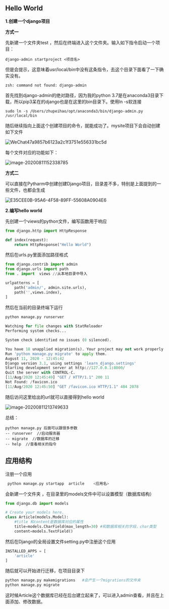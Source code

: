 ## Hello World

**1.创建一个django项目**

**方式一**

先新建一个文件夹test ，然后在终端进入这个文件夹。输入如下指令启动一个项目：

```shell
django-admin startproject <项目名>
```

但是会提示，这意味着usr/local/bin中没有这条指令，去这个目录下面看了一下确实没有。

```
zsh: command not found: django-admin
```

首先找到django-admin的绝对路径，因为我的python 3.7是在anaconda3目录下载，所以pip3呆在的django也是在这里的bin目录下。使用ln -s软连接

```shell
sudo ln -s /Users/zhupeihao/opt/anaconda3/bin/django-admin.py /usr/local/bin
```

随后继续指向上面这个创建项目的命令，就能成功了。mysite项目下会自动创建如下文件

![WeChat47a9857b6123a2c1f3751e556331bc5d](https://cdn.jsdelivr.net/gh/Peihao-Zhu/blogImage@master/data/20200811152223.png)

每个文件对应的功能如下：

![image-20200811152338785](https://cdn.jsdelivr.net/gh/Peihao-Zhu/blogImage@master/data/20200811152338.png)

**方式二**

可以直接在Pytharm中创建创建Django项目，目录差不多，特别是上面提到的一些文件，也都会生成

![E35CEE0B-95A6-4F58-89FF-55608A0904E6](https://cdn.jsdelivr.net/gh/Peihao-Zhu/blogImage@master/data/20200811154508.png)

**2.编写hello world**

先创建一个views的python文件，编写函数用于响应

```python
from django.http import HttpResponse

def index(request):
    return HttpResponse("Hello World")
```

然后在urls.py里面添加路径格式

```python
from django.contrib import admin
from django.urls import path
from . import  views //从本地目录中导入

urlpatterns = [
    path('admin/', admin.site.urls),
    path('',views.index),
]

```

然后在当前的目录终端下运行

```python
python manage.py runserver
  
Watching for file changes with StatReloader
Performing system checks...

System check identified no issues (0 silenced).

You have 18 unapplied migration(s). Your project may not work properly until you apply the migrations for app(s): admin, auth, contenttypes, sessions.
Run 'python manage.py migrate' to apply them.
August 11, 2020 - 12:45:42
Django version 3.1, using settings 'learn_django.settings'
Starting development server at http://127.0.0.1:8000/
Quit the server with CONTROL-C.
[11/Aug/2020 12:45:49] "GET / HTTP/1.1" 200 11
Not Found: /favicon.ico
[11/Aug/2020 12:45:50] "GET /favicon.ico HTTP/1.1" 404 2078

```

随后访问这里给出的url就可以直接得到hello world

![image-20200811213749633](https://cdn.jsdelivr.net/gh/Peihao-Zhu/blogImage@master/data/20200811213749.png)

总结：

```
python manage.py 后面可以跟很多参数
-- runserver  //启动服务器
-- migrate  //数据库的迁移
-- help  //查看相关的指令
```

## 应用结构

注册一个应用

```python
 python manage.py startapp  article    <应用名>
```

会新建一个文件夹 ，在目录里的models文件中可以设置模型（数据库结构）

```python
from django.db import models

# Create your models here.
class Article(models.Model):
    #title 和content是数据库对应的属性
    title=models.CharField(max_length=30) #和数据库相关的字段，char类型
    content=models.TextField()
```

然后在Django的全局设置文件setting.py中注册这个应用

```python
INSTALLED_APPS = [
	'article'
]
```

随后就可以开始进行迁移，在项目目录下

```python
python manage.py makemigrations   #会产生一个migrations的文件夹
python manage.py migrate
```

这时候Article这个数据库已经在后台建立起来了，可以进入admin查看，并且在上面添加、修改数据。

